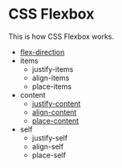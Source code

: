 # CSS Flexbox
This is how CSS Flexbox works.

* [flex-direction](flex-direction.html)
* items
  * justify-items
  * align-items
  * place-items
* content
  * [justify-content](justify-content.html)
  * [align-content](align-content.html)
  * [place-content](place-content.html)
* self
  * justify-self
  * align-self
  * place-self
